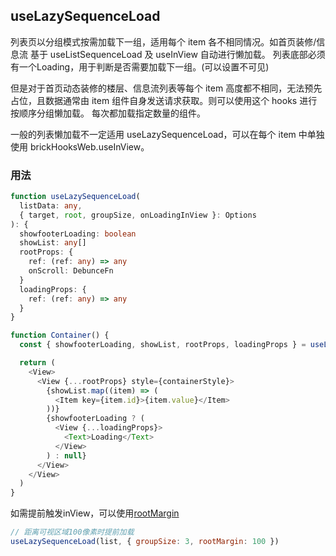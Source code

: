 ## useLazySequenceLoad

列表页以分组模式按需加载下一组，适用每个 item 各不相同情况。如首页装修/信息流
基于 useListSequenceLoad 及 useInView 自动进行懒加载。
列表底部必须有一个Loading，用于判断是否需要加载下一组。(可以设置不可见)

但是对于首页动态装修的楼层、信息流列表等每个 item 高度都不相同，无法预先占位，且数据通常由 item 组件自身发送请求获取。则可以使用这个 hooks 进行按顺序分组懒加载。
每次都加载指定数量的组件。

一般的列表懒加载不一定适用 useLazySequenceLoad，可以在每个 item 中单独使用 brickHooksWeb.useInView。

### 用法

```typescript
function useLazySequenceLoad(
  listData: any,
  { target, root, groupSize, onLoadingInView }: Options
): {
  showfooterLoading: boolean
  showList: any[]
  rootProps: {
    ref: (ref: any) => any
    onScroll: DebunceFn
  }
  loadingProps: {
    ref: (ref: any) => any
  }
}
```

```javascript
function Container() {
  const { showfooterLoading, showList, rootProps, loadingProps } = useLazySequenceLoad(list, { groupSize: 3 })

  return (
    <View>
      <View {...rootProps} style={containerStyle}>
        {showList.map((item) => (
          <Item key={item.id}>{item.value}</Item>
        ))}
        {showfooterLoading ? (
          <View {...loadingProps}>
            <Text>Loading</Text>
          </View>
        ) : null}
      </View>
    </View>
  )
}
```

如需提前触发inView，可以使用[rootMargin](https://developer.mozilla.org/zh-CN/docs/Web/API/Intersection_Observer_API)

```javascript
// 距离可视区域100像素时提前加载
useLazySequenceLoad(list, { groupSize: 3, rootMargin: 100 })
```
